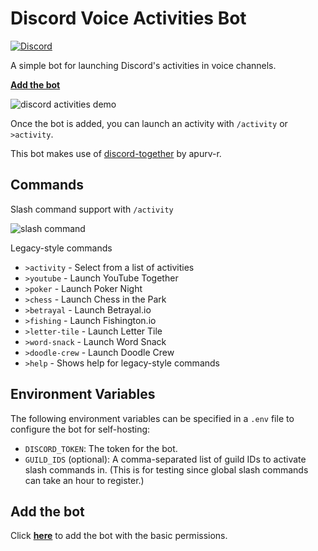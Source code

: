 # Discord Voice Activities Bot

[![Discord](https://img.shields.io/discord/819650821314052106?color=7289DA&logo=discord&logoColor=white)](https://discord.gg/fPrdqh3Zfu "Dev Pro Tips Discussion & Support Server")

A simple bot for launching Discord's activities in voice channels.

[**Add the bot**](https://discord.com/api/oauth2/authorize?client_id=887066414723260517&permissions=3072&scope=bot%20applications.commands)

![discord activities demo](https://user-images.githubusercontent.com/20955511/133156951-db1ad975-c3b9-4317-964c-dc965bd3d724.gif)

Once the bot is added, you can launch an activity with `/activity` or `>activity`.

This bot makes use of [discord-together](https://github.com/apurv-r/discord-together) by apurv-r.

## Commands

Slash command support with `/activity`

![slash command](https://user-images.githubusercontent.com/20955511/133788815-2f67757f-5092-49df-a085-a657a98830b5.png)

Legacy-style commands

* `>activity` - Select from a list of activities
* `>youtube` - Launch YouTube Together
* `>poker` - Launch Poker Night
* `>chess` - Launch Chess in the Park
* `>betrayal` - Launch Betrayal.io
* `>fishing` - Launch Fishington.io
* `>letter-tile` - Launch Letter Tile
* `>word-snack` - Launch Word Snack
* `>doodle-crew` - Launch Doodle Crew
* `>help` - Shows help for legacy-style commands

## Environment Variables

The following environment variables can be specified in a `.env` file to configure the bot for self-hosting:

* `DISCORD_TOKEN`: The token for the bot.
* `GUILD_IDS` (optional): A comma-separated list of guild IDs to activate slash commands in. (This is for testing since global slash commands can take an hour to register.)

## Add the bot

Click [**here**](https://discord.com/api/oauth2/authorize?client_id=887066414723260517&permissions=3072&scope=bot%20applications.commands) to add the bot with the basic permissions.
